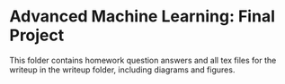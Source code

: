 # Advanced Machine Learning: Final Project

This folder contains homework question answers and all tex files for the writeup in the writeup folder, including diagrams and figures.
